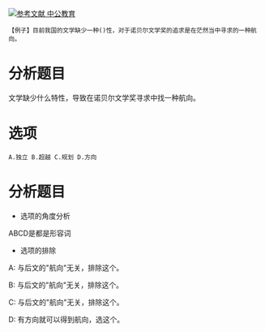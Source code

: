 [![](https://img.shields.io/badge/参考文献-中公教育-yellow.svg "参考文献 中公教育")](http://www.offcn.com/gwy/2018/0716/12052.html)


```
【例子】目前我国的文学缺少一种()性，对于诺贝尔文学奖的追求是在茫然当中寻求的一种航向。

```
# 分析题目
文学缺少什么特性，导致在诺贝尔文学奖寻求中找一种航向。

# 选项
```
A.独立 B.超越 C.规划 D.方向

```
# 分析题目
- 选项的角度分析

ABCD是都是形容词

- 选项的排除

A: 与后文的"航向"无关，排除这个。

B: 与后文的"航向"无关，排除这个。

C: 与后文的"航向"无关，排除这个。

D: 有方向就可以得到航向，选这个。

